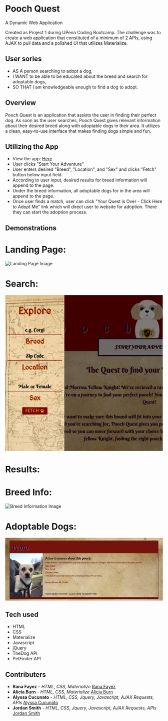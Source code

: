 
# Pooch Quest
A Dynamic Web Application

Created as Project 1 during UPenn Coding Bootcamp. The challenge was to create a web application that constituted of a minimum of 2 APIs, using AJAX to pull data and a polished UI that utilizes Materialize.

## User sories
- AS A person searching to adopt a dog,
- I WANT to be able to be educated about the breed and search for adoptable dogs,
- SO THAT I am knowledgeable enough to find a dog to adopt.


## Overview
Pooch Quest is an application that assists the user in finding their perfect dog. As soon as the user searches, Pooch Quest gives relevant information about their desired breed along with adoptable dogs in their area. It utilizes a clean, easy-to-use interface that makes finding dogs simple and fun.

## Utilizing the App
- View the app: [Here](https://acucunato.github.io/pooch-quest/ "Here")
- User clicks "Start Your Adventure"
- User enters desired "Breed", "Location", and "Sex" and clicks "Fetch" button below input field.
- According to user input, desired results for breed information will append to the page. 
- Under the breed information, all adoptable dogs for in the area will append to the page.
- Once user finds a match, user can click "Your Quest is Over - Click Here to Adopt Me" link which will direct user to website for adoption. There they can start the adoption process.

## Demonstrations

# Landing Page:
![Landing Page Image](assets/img/landingpage.png "Landing Page")

# Search:
![Search Image](assets/img/search.png "Search")

# Results:
# Breed Info: 
![Breed Information Image](assets/img/breedinfo.png "Breed Information")

# Adoptable Dogs: 
![Adoptable Dogs Image](assets/img/adoptabledog.png "Adoptable Dogs")

## Tech used
- HTML
- CSS
- Materialize
- Javascript
- jQuery
- TheDog API
- PetFinder API

## Contributers
- **Rana Fayez** - *HTML, CSS, Materialize* [Rana Fayez](https://github.com/tagine "Rana Fayez")
- **Alicia Burn** - *HTML, CSS, Materialize* [Alicia Burn](https://github.com/AliciaBurn "Alicia Burn")
- **Alyssa Cucunato** - *HTML, CSS, Jquery, Javascript, AJAX Requests, APIs* [Alyssa Cucunato](https://github.com/acucunato/pooch-quest "Alyssa Cucunato")
- **Jordan Smith** - *HTML, CSS, Jquery, Javascript, AJAX Requests, APIs* [Jordan Smith](https://github.com/jsmithxyz "Jordan Smith")

